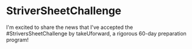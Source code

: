 # StriverSheetChallenge
I'm excited to share the news that I've accepted the #StriversSheetChallenge by takeUforward, a rigorous 60-day preparation program!
